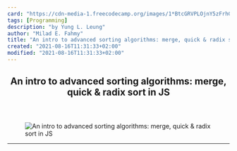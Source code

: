 ```yaml
---
card: "https://cdn-media-1.freecodecamp.org/images/1*BtcGRVPLOjnY5zFrhGX4TQ.gif"
tags: [Programming]
description: "by Yung L. Leung"
author: "Milad E. Fahmy"
title: "An intro to advanced sorting algorithms: merge, quick & radix sort in JS"
created: "2021-08-16T11:31:33+02:00"
modified: "2021-08-16T11:31:33+02:00"
---
```

<div class="site-wrapper">
<main id="site-main" class="site-main outer">
<div class="inner">
<article class="post-full post tag-programming tag-software-engineering tag-technology tag-javascript tag-data-science ">
<header class="post-full-header">
<h1 class="post-full-title">An intro to advanced sorting algorithms: merge, quick &amp; radix sort in JS</h1>
</header>
<figure class="post-full-image">
<picture>
<source media="(max-width: 700px)" sizes="1px" srcset="data:image/gif;base64,R0lGODlhAQABAIAAAAAAAP///yH5BAEAAAAALAAAAAABAAEAAAIBRAA7 1w">
<source media="(min-width: 701px)" sizes="(max-width: 800px) 400px,
(max-width: 1170px) 700px,
1400px" srcset="https://cdn-media-1.freecodecamp.org/images/1*BtcGRVPLOjnY5zFrhGX4TQ.gif 300w,
https://cdn-media-1.freecodecamp.org/images/1*BtcGRVPLOjnY5zFrhGX4TQ.gif 600w,
https://cdn-media-1.freecodecamp.org/images/1*BtcGRVPLOjnY5zFrhGX4TQ.gif 1000w,
https://cdn-media-1.freecodecamp.org/images/1*BtcGRVPLOjnY5zFrhGX4TQ.gif 2000w">
<img onerror="this.style.display='none'" src="https://cdn-media-1.freecodecamp.org/images/1*BtcGRVPLOjnY5zFrhGX4TQ.gif" alt="An intro to advanced sorting algorithms: merge, quick &amp; radix sort in JS">
</picture>
</figure>
<section class="post-full-content">
<div class="post-content medium-migrated-article">
</div>
<hr>
</section>
</article>
</div>
</main>
</div>
<!-- Google Tag Manager (noscript) -->
<!-- End Google Tag Manager (noscript) -->
